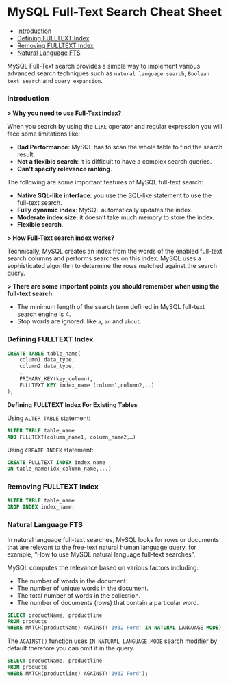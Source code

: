 # MySQL Full-Text Search Cheat Sheet

* [Introduction](#introduction)
* [Defining FULLTEXT Index](#defining-fulltext-index)
* [Removing FULLTEXT Index](#removing-fulltext-index)
* [Natural Language FTS](#natural-language-fts)

MySQL Full-Text search provides a simple way to implement various advanced search techniques such as `natural language search`, `Boolean text search` and `query expansion`.

### Introduction

**> Why you need to use Full-Text index?**

When you search by using the `LIKE` operator and regular expression you will face some limitations like:
* **Bad Performance**: MySQL has to scan the whole table to find the search result.
* **Not a flexible search**: it is difficult to have a complex search queries.
* **Can't specify relevance ranking**.

The following are some important features of MySQL full-text search:
* **Native SQL-like interface**: you use the SQL-like statement to use the full-text search.
* **Fully dynamic index**: MySQL automatically updates the index.
* **Moderate index size**: it doesn’t take much memory to store the index.
* **Flexible search**.

**> How Full-Text search index works?**

Technically, MySQL creates an index from the words of the enabled full-text search columns and performs searches on this index. MySQL uses a sophisticated algorithm to determine the rows matched against the search query.

**> There are some important points you should remember when using the full-text search:**
* The minimum length of the search term defined in MySQL full-text search engine is 4.
* Stop words are ignored. like `a`, `an` and `about`.

### Defining FULLTEXT Index
```sql
CREATE TABLE table_name(
    column1 data_type,
    column2 data_type,
    …
    PRIMARY_KEY(key_column),
    FULLTEXT KEY index_name (column1,column2,..)
);
```

**Defining FULLTEXT Index For Existing Tables**

Using `ALTER TABLE` statement:
```sql
ALTER TABLE table_name
ADD FULLTEXT(column_name1, column_name2,…)
```
Using `CREATE INDEX` statement:
```sql
CREATE FULLTEXT INDEX index_name
ON table_name(idx_column_name,...)
```

### Removing FULLTEXT Index
```sql
ALTER TABLE table_name
DROP INDEX index_name;
```

### Natural Language FTS
In natural language full-text searches, MySQL looks for rows or documents that are relevant to the free-text natural human language query, for example, “How to use MySQL natural language full-text searches”.

MySQL computes the relevance based on various factors including:
* The number of words in the document.
* The number of unique words in the document.
* The total number of words in the collection.
* The number of documents (rows) that contain a particular word.

```sql
SELECT productName, productline
FROM products
WHERE MATCH(productName) AGAINST('1932 Ford' IN NATURAL LANGUAGE MODE);
```
The `AGAINST()` function uses `IN NATURAL LANGUAGE MODE` search modifier by default therefore you can omit it in the query.
```sql
SELECT productName, productline
FROM products
WHERE MATCH(productline) AGAINST('1932 Ford');
```
